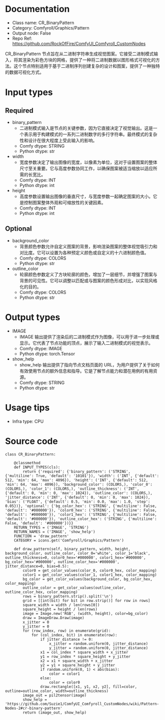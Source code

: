 # Documentation
- Class name: CR_BinaryPattern
- Category: Comfyroll/Graphics/Pattern
- Output node: False
- Repo Ref: https://github.com/RockOfFire/ComfyUI_Comfyroll_CustomNodes

CR_BinaryPattern 节点旨在从二进制字符串生成视觉图案。它接受二进制模式输入，将其渲染为彩色方块的网格，提供了一种将二进制数据以图形格式可视化的方法。这个节点特别适用于基于二进制序列创建复杂的设计和图案，提供了一种独特的数据可视化方式。

# Input types
## Required
- binary_pattern
    - 二进制模式输入是节点的关键参数，因为它直接决定了视觉输出。这是一个表示用于构建模式的一系列二进制数字的多行字符串。最终模式的复杂性和设计在很大程度上受此输入的影响。
    - Comfy dtype: STRING
    - Python dtype: str
- width
    - 宽度参数决定了输出图像的宽度，以像素为单位，这对于设置图案的整体尺寸至关重要。它与高度参数协同工作，以确保图案被适当缩放以适应所需的长宽比。
    - Comfy dtype: INT
    - Python dtype: int
- height
    - 高度参数设置输出图像的垂直尺寸，与宽度参数一起确定图案的大小。它是控制图案整体外观和可缩放性的关键因素。
    - Comfy dtype: INT
    - Python dtype: int
## Optional
- background_color
    - 背景颜色参数允许自定义图案的背景，影响渲染图案的整体视觉吸引力和对比度。它可以设置为各种预定义颜色或自定义的十六进制颜色值。
    - Comfy dtype: COLORS
    - Python dtype: str
- outline_color
    - 轮廓颜色参数定义了方块轮廓的颜色，增加了一层细节，并增强了图案与背景的可见性。它可以调整以匹配或与图案的颜色形成对比，以实现风格化的目的。
    - Comfy dtype: COLORS
    - Python dtype: str

# Output types
- IMAGE
    - IMAGE 输出提供了渲染后的二进制模式作为图像，可以用于进一步处理或显示。它代表了节点功能的顶点，展示了输入二进制模式的视觉表示。
    - Comfy dtype: IMAGE
    - Python dtype: torch.Tensor
- show_help
    - show_help 输出提供了指向节点文档页面的 URL，为用户提供了关于如何有效使用节点的额外信息和指导。它是了解节点能力和潜在用例的有用资源。
    - Comfy dtype: STRING
    - Python dtype: str

# Usage tips
- Infra type: CPU

# Source code
```
class CR_BinaryPattern:

    @classmethod
    def INPUT_TYPES(cls):
        return {'required': {'binary_pattern': ('STRING', {'multiline': True, 'default': '10101'}), 'width': ('INT', {'default': 512, 'min': 64, 'max': 4096}), 'height': ('INT', {'default': 512, 'min': 64, 'max': 4096}), 'background_color': (COLORS,), 'color_0': (COLORS,), 'color_1': (COLORS,), 'outline_thickness': ('INT', {'default': 0, 'min': 0, 'max': 1024}), 'outline_color': (COLORS,), 'jitter_distance': ('INT', {'default': 0, 'min': 0, 'max': 1024}), 'bias': ('FLOAT', {'default': 0.5, 'min': 0.0, 'max': 1.0, 'step': 0.05})}, 'optional': {'bg_color_hex': ('STRING', {'multiline': False, 'default': '#000000'}), 'color0_hex': ('STRING', {'multiline': False, 'default': '#000000'}), 'color1_hex': ('STRING', {'multiline': False, 'default': '#000000'}), 'outline_color_hex': ('STRING', {'multiline': False, 'default': '#000000'})}}
    RETURN_TYPES = ('IMAGE', 'STRING')
    RETURN_NAMES = ('IMAGE', 'show_help')
    FUNCTION = 'draw_pattern'
    CATEGORY = icons.get('Comfyroll/Graphics/Pattern')

    def draw_pattern(self, binary_pattern, width, height, background_color, outline_color, color_0='white', color_1='black', outline_thickness=0, color0_hex='#000000', color1_hex='#000000', bg_color_hex='#000000', outline_color_hex='#000000', jitter_distance=0, bias=0.5):
        color0 = get_color_values(color_0, color0_hex, color_mapping)
        color1 = get_color_values(color_1, color1_hex, color_mapping)
        bg_color = get_color_values(background_color, bg_color_hex, color_mapping)
        outline_color = get_color_values(outline_color, outline_color_hex, color_mapping)
        rows = binary_pattern.strip().split('\n')
        grid = [[int(bit) for bit in row.strip()] for row in rows]
        square_width = width / len(rows[0])
        square_height = height / len(rows)
        image = Image.new('RGB', (width, height), color=bg_color)
        draw = ImageDraw.Draw(image)
        x_jitter = 0
        y_jitter = 0
        for (row_index, row) in enumerate(grid):
            for (col_index, bit) in enumerate(row):
                if jitter_distance != 0:
                    x_jitter = random.uniform(0, jitter_distance)
                    y_jitter = random.uniform(0, jitter_distance)
                x1 = col_index * square_width + x_jitter
                y1 = row_index * square_height + y_jitter
                x2 = x1 + square_width + x_jitter
                y2 = y1 + square_height + y_jitter
                if random.uniform(0, 1) < abs(bias):
                    color = color1
                else:
                    color = color0
                draw.rectangle([x1, y1, x2, y2], fill=color, outline=outline_color, width=outline_thickness)
        image_out = pil2tensor(image)
        show_help = 'https://github.com/Suzie1/ComfyUI_Comfyroll_CustomNodes/wiki/Pattern-Nodes-2#cr-binary-pattern'
        return (image_out, show_help)
```